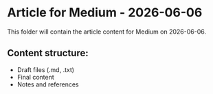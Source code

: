 # Article for Medium - 2026-06-06

This folder will contain the article content for Medium on 2026-06-06.

## Content structure:
- Draft files (.md, .txt)
- Final content
- Notes and references
